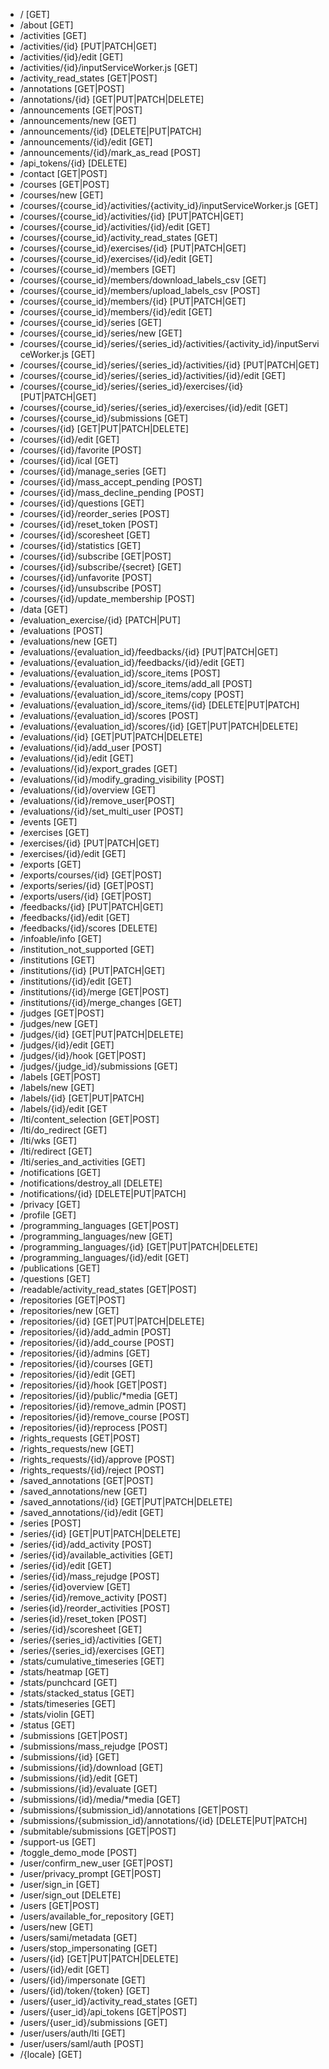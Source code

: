 

- / [GET]
- /about [GET]
- /activities [GET]
- /activities/{id} [PUT|PATCH|GET]
- /activities/{id}/edit [GET]
- /activities/{id}/inputServiceWorker.js [GET]
- /activity_read_states [GET|POST]
- /annotations [GET|POST]
- /annotations/{id} [GET|PUT|PATCH|DELETE]
- /announcements [GET|POST]
- /announcements/new [GET]
- /announcements/{id} [DELETE|PUT|PATCH]
- /announcements/{id}/edit [GET]
- /announcements/{id}/mark_as_read [POST]
- /api_tokens/{id} [DELETE]
- /contact [GET|POST]
- /courses [GET|POST]
- /courses/new [GET]
- /courses/{course_id}/activities/{activity_id}/inputServiceWorker.js [GET]
- /courses/{course_id}/activities/{id} [PUT|PATCH|GET]
- /courses/{course_id}/activities/{id}/edit [GET]
- /courses/{course_id}/activity_read_states [GET]
- /courses/{course_id}/exercises/{id} [PUT|PATCH|GET]
- /courses/{course_id}/exercises/{id}/edit [GET]
- /courses/{course_id}/members [GET]
- /courses/{course_id}/members/download_labels_csv [GET]
- /courses/{course_id}/members/upload_labels_csv [POST]
- /courses/{course_id}/members/{id} [PUT|PATCH|GET]
- /courses/{course_id}/members/{id}/edit [GET]
- /courses/{course_id}/series [GET]
- /courses/{course_id}/series/new [GET]
- /courses/{course_id}/series/{series_id}/activities/{activity_id}/inputServiceWorker.js [GET]
- /courses/{course_id}/series/{series_id}/activities/{id} [PUT|PATCH|GET]
- /courses/{course_id}/series/{series_id}/activities/{id}/edit [GET]
- /courses/{course_id}/series/{series_id}/exercises/{id} [PUT|PATCH|GET]
- /courses/{course_id}/series/{series_id}/exercises/{id}/edit [GET]
- /courses/{course_id}/submissions [GET]
- /courses/{id} [GET|PUT|PATCH|DELETE]
- /courses/{id}/edit [GET]
- /courses/{id}/favorite [POST]
- /courses/{id}/ical [GET]
- /courses/{id}/manage_series [GET]
- /courses/{id}/mass_accept_pending [POST]
- /courses/{id}/mass_decline_pending [POST]
- /courses/{id}/questions [GET]
- /courses/{id}/reorder_series [POST]
- /courses/{id}/reset_token [POST]
- /courses/{id}/scoresheet [GET]
- /courses/{id}/statistics [GET]
- /courses/{id}/subscribe [GET|POST]
- /courses/{id}/subscribe/{secret} [GET]
- /courses/{id}/unfavorite [POST]
- /courses/{id}/unsubscribe [POST]
- /courses/{id}/update_membership [POST]
- /data [GET]
- /evaluation_exercise/{id} [PATCH|PUT]
- /evaluations [POST]
- /evaluations/new [GET]
- /evaluations/{evaluation_id}/feedbacks/{id} [PUT|PATCH|GET]
- /evaluations/{evaluation_id}/feedbacks/{id}/edit [GET]
- /evaluations/{evaluation_id}/score_items [POST]
- /evaluations/{evaluation_id}/score_items/add_all [POST]
- /evaluations/{evaluation_id}/score_items/copy [POST]
- /evaluations/{evaluation_id}/score_items/{id} [DELETE|PUT|PATCH]
- /evaluations/{evaluation_id}/scores [POST]
- /evaluations/{evaluation_id}/scores/{id} [GET|PUT|PATCH|DELETE]
- /evaluations/{id} [GET|PUT|PATCH|DELETE]
- /evaluations/{id}/add_user [POST]
- /evaluations/{id}/edit [GET]
- /evaluations/{id}/export_grades [GET]
- /evaluations/{id}/modify_grading_visibility [POST]
- /evaluations/{id}/overview [GET]
- /evaluations/{id}/remove_user[POST]
- /evaluations/{id}/set_multi_user [POST]
- /events [GET]
- /exercises [GET]
- /exercises/{id} [PUT|PATCH|GET]
- /exercises/{id}/edit [GET]
- /exports [GET]
- /exports/courses/{id} [GET|POST]
- /exports/series/{id} [GET|POST]
- /exports/users/{id} [GET|POST]
- /feedbacks/{id} [PUT|PATCH|GET]
- /feedbacks/{id}/edit [GET]
- /feedbacks/{id}/scores [DELETE]
- /infoable/info [GET]     <!--Seems to not work-->
- /institution_not_supported [GET]
- /institutions [GET]
- /institutions/{id} [PUT|PATCH|GET]
- /institutions/{id}/edit [GET]
- /institutions/{id}/merge [GET|POST]
- /institutions/{id}/merge_changes [GET]
- /judges [GET|POST]
- /judges/new [GET]
- /judges/{id} [GET|PUT|PATCH|DELETE]
- /judges/{id}/edit [GET]
- /judges/{id}/hook [GET|POST]
- /judges/{judge_id}/submissions [GET]
- /labels [GET|POST]
- /labels/new [GET]
- /labels/{id} [GET|PUT|PATCH]
- /labels/{id}/edit [GET
- /lti/content_selection [GET|POST]
- /lti/do_redirect [GET]
- /lti/wks [GET]
- /lti/redirect [GET]
- /lti/series_and_activities [GET]
- /notifications [GET]
- /notifications/destroy_all [DELETE]
- /notifications/{id} [DELETE|PUT|PATCH]
- /privacy [GET]
- /profile [GET]
- /programming_languages [GET|POST]
- /programming_languages/new [GET]
- /programming_languages/{id} [GET|PUT|PATCH|DELETE]
- /programming_languages/{id}/edit [GET]
- /publications [GET]
- /questions [GET]
- /readable/activity_read_states [GET|POST]
- /repositories [GET|POST]
- /repositories/new [GET]
- /repositories/{id} [GET|PUT|PATCH|DELETE]
- /repositories/{id}/add_admin [POST]
- /repositories/{id}/add_course [POST]
- /repositories/{id}/admins [GET]
- /repositories/{id}/courses [GET]
- /repositories/{id}/edit [GET]
- /repositories/{id}/hook [GET|POST]
- /repositories/{id}/public/*media [GET]
- /repositories/{id}/remove_admin [POST]
- /repositories/{id}/remove_course [POST]
- /repositories/{id}/reprocess [POST]
- /rights_requests [GET|POST]
- /rights_requests/new [GET]
- /rights_requests/{id}/approve [POST]
- /rights_requests/{id}/reject [POST]
- /saved_annotations [GET|POST]
- /saved_annotations/new [GET]
- /saved_annotations/{id} [GET|PUT|PATCH|DELETE]
- /saved_annotations/{id}/edit [GET]
- /series [POST]
- /series/{id} [GET|PUT|PATCH|DELETE]
- /series/{id}/add_activity [POST]
- /series/{id}/available_activities [GET]
- /series/{id}/edit [GET]
- /series/{id}/mass_rejudge [POST]
- /series/{id}overview [GET]
- /series/{id}/remove_activity [POST]
- /series{id}/reorder_activities [POST]
- /series{id}/reset_token [POST]
- /series/{id}/scoresheet [GET]
- /series/{series_id}/activities [GET]
- /series/{series_id}/exercises [GET]
- /stats/cumulative_timeseries [GET]
- /stats/heatmap [GET]
- /stats/punchcard [GET]
- /stats/stacked_status [GET]
- /stats/timeseries [GET]
- /stats/violin [GET]
- /status [GET]
- /submissions [GET|POST]
- /submissions/mass_rejudge [POST]
- /submissions/{id} [GET]
- /submissions/{id}/download [GET]
- /submissions/{id}/edit [GET]
- /submissions/{id}/evaluate [GET]
- /submissions/{id}/media/*media [GET]
- /submissions/{submission_id}/annotations [GET|POST]
- /submissions/{submission_id}/annotations/{id} [DELETE|PUT|PATCH]
- /submitable/submissions [GET|POST]
- /support-us [GET]
- /toggle_demo_mode [POST]
- /user/confirm_new_user [GET|POST]
- /user/privacy_prompt [GET|POST]
- /user/sign_in [GET]
- /user/sign_out [DELETE]
- /users [GET|POST]
- /users/available_for_repository [GET]
- /users/new [GET]
- /users/sami/metadata [GET]
- /users/stop_impersonating [GET]
- /users/{id} [GET|PUT|PATCH|DELETE]
- /users/{id}/edit [GET]
- /users/{id}/impersonate [GET]
- /users/{id)/token/{token} [GET]
- /users/{user_id}/activity_read_states [GET]
- /users/{user_id}/api_tokens [GET|POST]
- /users/{user_id}/submissions [GET]
- /user/users/auth/lti [GET]
- /user/users/saml/auth [POST]
- /{locale} [GET]